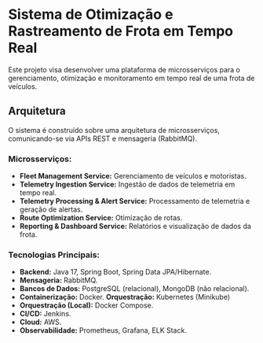 # Sistema de Otimização e Rastreamento de Frota em Tempo Real

Este projeto visa desenvolver uma plataforma de microsserviços para o gerenciamento, otimização e monitoramento em tempo real de uma frota de veículos.

## Arquitetura

O sistema é construído sobre uma arquitetura de microsserviços, comunicando-se via APIs REST e mensageria (RabbitMQ).

### Microsserviços:
* **Fleet Management Service:** Gerenciamento de veículos e motoristas.
* **Telemetry Ingestion Service:** Ingestão de dados de telemetria em tempo real.
* **Telemetry Processing & Alert Service:** Processamento de telemetria e geração de alertas.
* **Route Optimization Service:** Otimização de rotas.
* **Reporting & Dashboard Service:** Relatórios e visualização de dados da frota.

### Tecnologias Principais:
* **Backend:** Java 17, Spring Boot, Spring Data JPA/Hibernate.
* **Mensageria:** RabbitMQ.
* **Bancos de Dados:** PostgreSQL (relacional), MongoDB (não relacional).
* **Containerização:** Docker.
**Orquestração:** Kubernetes (Minikube)
* **Orquestração (Local):** Docker Compose.
* **CI/CD:** Jenkins.
* **Cloud:** AWS.
* **Observabilidade:** Prometheus, Grafana, ELK Stack.